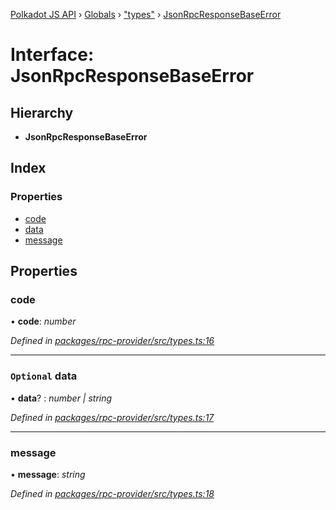 [Polkadot JS API](../README.md) › [Globals](../globals.md) › ["types"](../modules/_types_.md) › [JsonRpcResponseBaseError](_types_.jsonrpcresponsebaseerror.md)

# Interface: JsonRpcResponseBaseError

## Hierarchy

* **JsonRpcResponseBaseError**

## Index

### Properties

* [code](_types_.jsonrpcresponsebaseerror.md#code)
* [data](_types_.jsonrpcresponsebaseerror.md#optional-data)
* [message](_types_.jsonrpcresponsebaseerror.md#message)

## Properties

###  code

• **code**: *number*

*Defined in [packages/rpc-provider/src/types.ts:16](https://github.com/polkadot-js/api/blob/fbbbcd2612/packages/rpc-provider/src/types.ts#L16)*

___

### `Optional` data

• **data**? : *number | string*

*Defined in [packages/rpc-provider/src/types.ts:17](https://github.com/polkadot-js/api/blob/fbbbcd2612/packages/rpc-provider/src/types.ts#L17)*

___

###  message

• **message**: *string*

*Defined in [packages/rpc-provider/src/types.ts:18](https://github.com/polkadot-js/api/blob/fbbbcd2612/packages/rpc-provider/src/types.ts#L18)*

